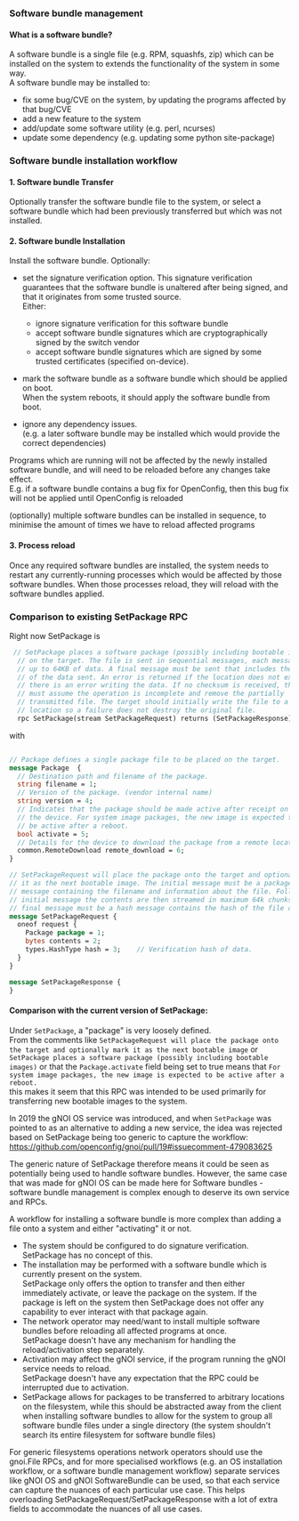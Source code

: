 ### Software bundle management

#### What is a software bundle?
A software bundle is a single file (e.g. RPM, squashfs, zip) which can be installed
on the system to extends the functionality of the system in some way.   
A software bundle may be installed to:
- fix some bug/CVE on the system, by updating the programs affected by that
  bug/CVE
- add a new feature to the system
- add/update some software utility (e.g. perl, ncurses)
- update some dependency (e.g. updating some python site-package)

### Software bundle installation workflow

#### 1. Software bundle Transfer
Optionally transfer the software bundle file to the system, or select a
software bundle which had been previously transferred but which was not installed.

#### 2. Software bundle Installation
Install the software bundle.
Optionally:
- set the signature verification option.
  This signature verification guarantees that the software bundle is unaltered
  after being signed, and that it originates from some trusted source.   
  Either:
  - ignore signature verification for this software bundle
  - accept software bundle signatures which are cryptographically signed by the switch vendor
  - accept software bundle signatures which are signed by some trusted certificates (specified on-device).
  
- mark the software bundle as a software bundle which should be applied on boot.   
  When the system reboots, it should apply the software bundle from boot.
- ignore any dependency issues.    
  (e.g. a later software bundle may be installed which would provide the correct
  dependencies)

Programs which are running will not be affected by the newly installed
software bundle, and will need to be reloaded before any changes take effect.    
E.g. if a software bundle contains a bug fix for OpenConfig, then this bug fix
will not be applied until OpenConfig is reloaded

(optionally) multiple software bundles can be installed in sequence, to minimise
the amount of times we have to reload affected programs

#### 3. Process reload

Once any required software bundles are installed, the system needs to restart any
currently-running processes which would be affected by those software bundles.
When those processes reload, they will reload with the software bundles applied.

### Comparison to existing SetPackage RPC

Right now SetPackage is
```protobuf
 // SetPackage places a software package (possibly including bootable images)
  // on the target. The file is sent in sequential messages, each message
  // up to 64KB of data. A final message must be sent that includes the hash
  // of the data sent. An error is returned if the location does not exist or
  // there is an error writing the data. If no checksum is received, the target
  // must assume the operation is incomplete and remove the partially
  // transmitted file. The target should initially write the file to a temporary
  // location so a failure does not destroy the original file.
  rpc SetPackage(stream SetPackageRequest) returns (SetPackageResponse) {}
```
with
```protobuf

// Package defines a single package file to be placed on the target.
message Package  {
  // Destination path and filename of the package.
  string filename = 1;
  // Version of the package. (vendor internal name)
  string version = 4;
  // Indicates that the package should be made active after receipt on
  // the device. For system image packages, the new image is expected to
  // be active after a reboot.
  bool activate = 5;
  // Details for the device to download the package from a remote location.
  common.RemoteDownload remote_download = 6;
}

// SetPackageRequest will place the package onto the target and optionally mark
// it as the next bootable image. The initial message must be a package
// message containing the filename and information about the file. Following the
// initial message the contents are then streamed in maximum 64k chunks. The
// final message must be a hash message contains the hash of the file contents.
message SetPackageRequest {
  oneof request {
    Package package = 1;
    bytes contents = 2;
    types.HashType hash = 3;    // Verification hash of data.
  }
}

message SetPackageResponse {
}
```

#### Comparison with the current version of SetPackage:
Under `SetPackage`, a "package" is very loosely defined.    
From the comments like `SetPackageRequest will place the package onto the
target and optionally mark it as the next bootable image` or
`SetPackage places a software package (possibly including bootable
images)` or that the `Package.activate` field being set to true means that
`For system image packages, the new image is expected to be active
after a reboot.`   
this makes it seem that this RPC was intended to be used primarily for
transferring new bootable images to the system.

In 2019 the gNOI OS service was introduced, and when `SetPackage` was
pointed to as an alternative to adding a new service, the idea was
rejected based on SetPackage being too generic to capture the workflow:    
https://github.com/openconfig/gnoi/pull/19#issuecomment-479083625

The generic nature of SetPackage therefore means it could be seen as
potentially being used to handle software bundles.
However, the same case that was made for gNOI OS can be made here for Software bundles -
software bundle management is complex enough to deserve its own service and RPCs.

A workflow for installing a software bundle is more complex than
adding a file onto a system and either "activating" it or not.
- The system should be configured to do signature verification.      
  SetPackage has no concept of this.
- The installation may be performed with a software bundle which is currently
  present on the system.        
  SetPackage only offers the option to transfer and
  then either immediately activate, or leave the package on the system.
  If the package is left on the system then SetPackage does not offer
  any capability to ever interact with that package again.
- The network operator may need/want to install multiple software bundles
  before reloading all affected programs at once.   
  SetPackage doesn't have any mechanism for handling the reload/activation
  step separately.
- Activation may affect the gNOI service, if the program running
  the gNOI service needs to reload.      
  SetPackage doesn't have any expectation that the RPC could be interrupted
  due to activation.
- SetPackage allows for packages to be transferred to arbitrary locations
  on the filesystem, while this should be abstracted away from the client
  when installing software bundles to allow for the system to group all software bundle
  files under a single directory (the system shouldn't search its entire
  filesystem for software bundle files)

For generic filesystems operations network operators should use the gnoi.File RPCs,
and for more specialised workflows (e.g. an OS installation workflow, or a software bundle management workflow)
separate services like gNOI OS and gNOI SoftwareBundle can be used, so that each service can capture the nuances
of each particular use case. This helps overloading SetPackageRequest/SetPackageResponse
with a lot of extra fields to accommodate the nuances of all use cases.

